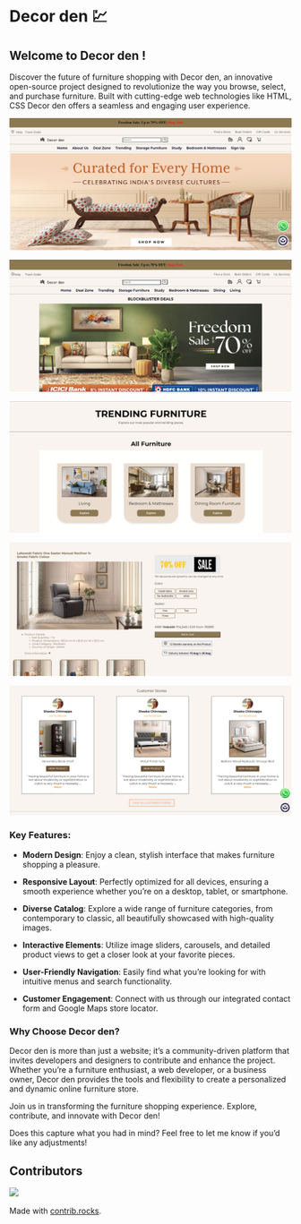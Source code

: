 # Decor den 💹

## Welcome to Decor den !


Discover the future of furniture shopping with Decor den, an innovative open-source project designed to revolutionize the way you browse, select, and purchase furniture. Built with cutting-edge web technologies like HTML, CSS Decor den offers a seamless and engaging user experience.

![HomePage](./images/githubimg/img1.png)

![HomePage](./images/githubimg/img2.png)

![HomePage](./images/githubimg/img4.png)

![HomePage](./images/githubimg/img3.png)

![HomePage](./images/githubimg/img5.png)

### Key Features:
- <b>Modern Design</b>: Enjoy a clean, stylish interface that makes furniture shopping a pleasure.

- <b>Responsive Layout</b>: Perfectly optimized for all devices, ensuring a smooth experience whether you’re on a desktop, tablet, or smartphone.

- <b>Diverse Catalog</b>: Explore a wide range of furniture categories, from contemporary to classic, all beautifully showcased with high-quality images.

- <b>Interactive Elements</b>: Utilize image sliders, carousels, and detailed product views to get a closer look at your favorite pieces.

- <b>User-Friendly Navigation</b>: Easily find what you’re looking for with intuitive menus and search functionality.

- <b>Customer Engagement</b>: Connect with us through our integrated contact form and Google Maps store locator.


### Why Choose Decor den?
Decor den is more than just a website; it’s a community-driven platform that invites developers and designers to contribute and enhance the project. Whether you’re a furniture enthusiast, a web developer, or a business owner, Decor den provides the tools and flexibility to create a personalized and dynamic online furniture store.

Join us in transforming the furniture shopping experience. Explore, contribute, and innovate with Decor den!

Does this capture what you had in mind? Feel free to let me know if you’d like any adjustments!

## Contributors

<a href="https://github.com/parikshitthakre5/icp9.0-html-css-group-project-2/graphs/contributors">
  <img src="https://contrib.rocks/image?repo=parikshitthakre5/icp9.0-html-css-group-project-2" />
</a>

Made with [contrib.rocks](https://contrib.rocks).